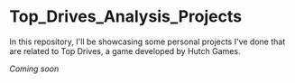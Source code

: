 # Top_Drives_Analysis_Projects

In this repository, I'll be showcasing some personal projects I've done that are related to Top Drives, a game developed by Hutch Games.

*Coming soon*
